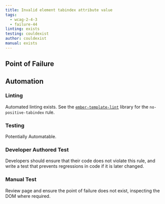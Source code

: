 ```yaml
---
title: Invalid element tabindex attribute value
tags:
  - wcag-2-4-3
  - failure-44
linting: exists
testing: couldexist
author: couldexist
manual: exists
---
```


## Point of Failure


## Automation

### Linting
Automated linting exists. See the [`ember-template-lint`](https://github.com/ember-template-lint/ember-template-lint) library for the `no-positive-tabindex` rule.

### Testing
Potentially Automatable.

### Developer Authored Test
Developers should ensure that their code does not violate this rule, and write a test that prevents regressions in code if it is later changed.

### Manual Test
Review page and ensure the point of failure does not exist, inspecting the DOM where required.
